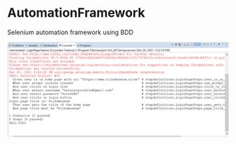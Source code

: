 # AutomationFramework
Selenium automation framework using BDD

![Console Output](./Console-output.png)
